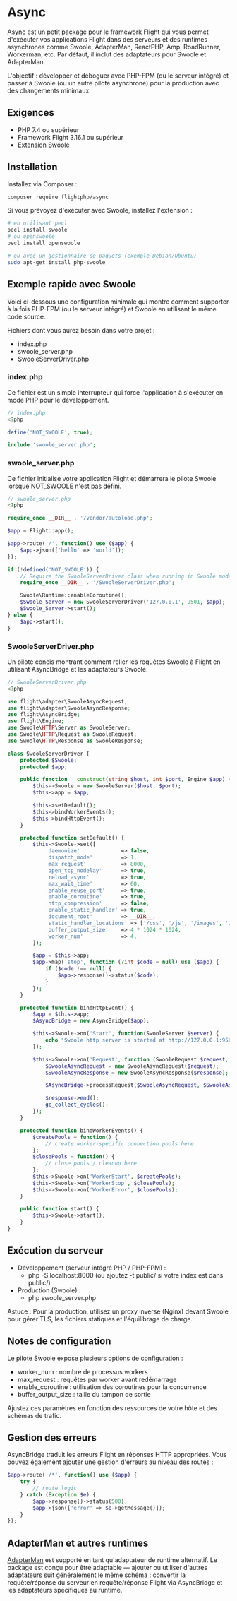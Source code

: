 # Async

Async est un petit package pour le framework Flight qui vous permet d'exécuter vos applications Flight dans des serveurs et des runtimes asynchrones comme Swoole, AdapterMan, ReactPHP, Amp, RoadRunner, Workerman, etc. Par défaut, il inclut des adaptateurs pour Swoole et AdapterMan.

L'objectif : développer et déboguer avec PHP-FPM (ou le serveur intégré) et passer à Swoole (ou un autre pilote asynchrone) pour la production avec des changements minimaux.

## Exigences

- PHP 7.4 ou supérieur  
- Framework Flight 3.16.1 ou supérieur  
- [Extension Swoole](https://www.openswoole.com)

## Installation

Installez via Composer :

```bash
composer require flightphp/async
```

Si vous prévoyez d'exécuter avec Swoole, installez l'extension :

```bash
# en utilisant pecl
pecl install swoole
# ou openswoole
pecl install openswoole

# ou avec un gestionnaire de paquets (exemple Debian/Ubuntu)
sudo apt-get install php-swoole
```

## Exemple rapide avec Swoole

Voici ci-dessous une configuration minimale qui montre comment supporter à la fois PHP-FPM (ou le serveur intégré) et Swoole en utilisant le même code source.

Fichiers dont vous aurez besoin dans votre projet :

- index.php
- swoole_server.php
- SwooleServerDriver.php

### index.php

Ce fichier est un simple interrupteur qui force l'application à s'exécuter en mode PHP pour le développement.

```php
// index.php
<?php

define('NOT_SWOOLE', true);

include 'swoole_server.php';
```

### swoole_server.php

Ce fichier initialise votre application Flight et démarrera le pilote Swoole lorsque NOT_SWOOLE n'est pas défini.

```php
// swoole_server.php
<?php

require_once __DIR__ . '/vendor/autoload.php';

$app = Flight::app();

$app->route('/', function() use ($app) {
	$app->json(['hello' => 'world']);
});

if (!defined('NOT_SWOOLE')) {
	// Require the SwooleServerDriver class when running in Swoole mode.
	require_once __DIR__ . '/SwooleServerDriver.php';

	Swoole\Runtime::enableCoroutine();
	$Swoole_Server = new SwooleServerDriver('127.0.0.1', 9501, $app);
	$Swoole_Server->start();
} else {
	$app->start();
}
```

### SwooleServerDriver.php

Un pilote concis montrant comment relier les requêtes Swoole à Flight en utilisant AsyncBridge et les adaptateurs Swoole.

```php
// SwooleServerDriver.php
<?php

use flight\adapter\SwooleAsyncRequest;
use flight\adapter\SwooleAsyncResponse;
use flight\AsyncBridge;
use flight\Engine;
use Swoole\HTTP\Server as SwooleServer;
use Swoole\HTTP\Request as SwooleRequest;
use Swoole\HTTP\Response as SwooleResponse;

class SwooleServerDriver {
	protected $Swoole;
	protected $app;

	public function __construct(string $host, int $port, Engine $app) {
		$this->Swoole = new SwooleServer($host, $port);
		$this->app = $app;

		$this->setDefault();
		$this->bindWorkerEvents();
		$this->bindHttpEvent();
	}

	protected function setDefault() {
		$this->Swoole->set([
			'daemonize'             => false,
			'dispatch_mode'         => 1,
			'max_request'           => 8000,
			'open_tcp_nodelay'      => true,
			'reload_async'          => true,
			'max_wait_time'         => 60,
			'enable_reuse_port'     => true,
			'enable_coroutine'      => true,
			'http_compression'      => false,
			'enable_static_handler' => true,
			'document_root'         => __DIR__,
			'static_handler_locations' => ['/css', '/js', '/images', '/.well-known'],
			'buffer_output_size'    => 4 * 1024 * 1024,
			'worker_num'            => 4,
		]);

		$app = $this->app;
		$app->map('stop', function (?int $code = null) use ($app) {
			if ($code !== null) {
				$app->response()->status($code);
			}
		});
	}

	protected function bindHttpEvent() {
		$app = $this->app;
		$AsyncBridge = new AsyncBridge($app);

		$this->Swoole->on('Start', function(SwooleServer $server) {
			echo "Swoole http server is started at http://127.0.0.1:9501\n";
		});

		$this->Swoole->on('Request', function (SwooleRequest $request, SwooleResponse $response) use ($AsyncBridge) {
			$SwooleAsyncRequest = new SwooleAsyncRequest($request);
			$SwooleAsyncResponse = new SwooleAsyncResponse($response);

			$AsyncBridge->processRequest($SwooleAsyncRequest, $SwooleAsyncResponse);

			$response->end();
			gc_collect_cycles();
		});
	}

	protected function bindWorkerEvents() {
		$createPools = function() {
			// create worker-specific connection pools here
		};
		$closePools = function() {
			// close pools / cleanup here
		};
		$this->Swoole->on('WorkerStart', $createPools);
		$this->Swoole->on('WorkerStop', $closePools);
		$this->Swoole->on('WorkerError', $closePools);
	}

	public function start() {
		$this->Swoole->start();
	}
}
```

## Exécution du serveur

- Développement (serveur intégré PHP / PHP-FPM) :
  - php -S localhost:8000 (ou ajoutez -t public/ si votre index est dans public/)
- Production (Swoole) :
  - php swoole_server.php

Astuce : Pour la production, utilisez un proxy inverse (Nginx) devant Swoole pour gérer TLS, les fichiers statiques et l'équilibrage de charge.

## Notes de configuration

Le pilote Swoole expose plusieurs options de configuration :
- worker_num : nombre de processus workers
- max_request : requêtes par worker avant redémarrage
- enable_coroutine : utilisation des coroutines pour la concurrence
- buffer_output_size : taille du tampon de sortie

Ajustez ces paramètres en fonction des ressources de votre hôte et des schémas de trafic.

## Gestion des erreurs

AsyncBridge traduit les erreurs Flight en réponses HTTP appropriées. Vous pouvez également ajouter une gestion d'erreurs au niveau des routes :

```php
$app->route('/*', function() use ($app) {
	try {
		// route logic
	} catch (Exception $e) {
		$app->response()->status(500);
		$app->json(['error' => $e->getMessage()]);
	}
});
```

## AdapterMan et autres runtimes

[AdapterMan](https://github.com/joanhey/adapterman) est supporté en tant qu'adaptateur de runtime alternatif. Le package est conçu pour être adaptable — ajouter ou utiliser d'autres adaptateurs suit généralement le même schéma : convertir la requête/réponse du serveur en requête/réponse Flight via AsyncBridge et les adaptateurs spécifiques au runtime.